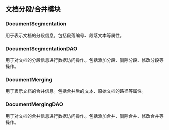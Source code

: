 ## 文档分段/合并模块

### DocumentSegmentation

用于表示文档的分段信息。包括段落编号、段落文本等属性。

### DocumentSegmentationDAO

用于对文档的分段信息进行数据访问操作。包括添加分段、删除分段、修改分段等操作。

### DocumentMerging

用于表示文档的合并信息。包括合并后的文本、原始文档的路径等属性。

### DocumentMergingDAO

用于对文档的合并信息进行数据访问操作。包括添加合并、删除合并、修改合并等操作。